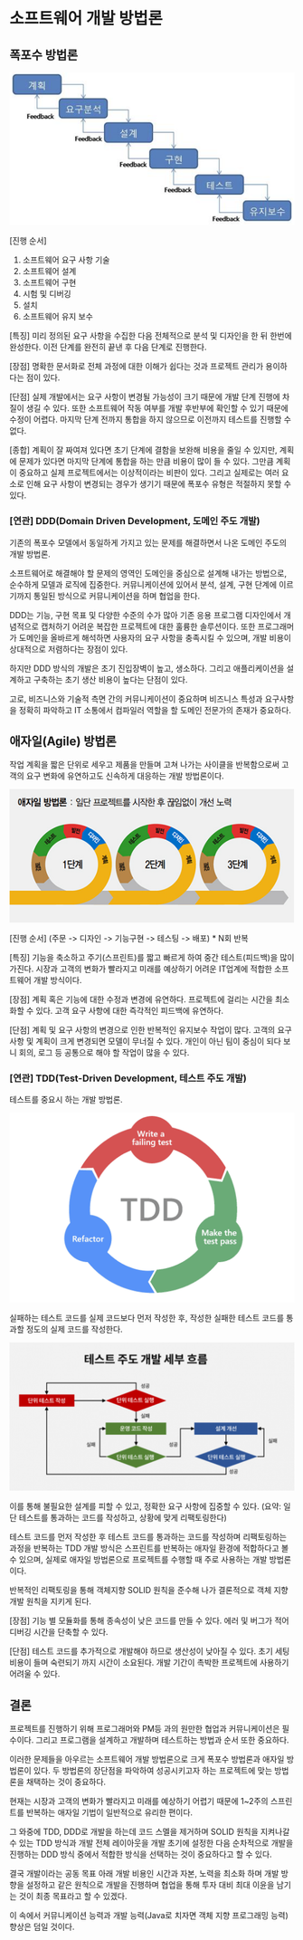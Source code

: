 # 소프트웨어 개발 방법론
## 폭포수 방법론

![img_4.png](img_4.png)

[진행 순서]
1. 소프트웨어 요구 사항 기술
2. 소프트웨어 설계
3. 소프트웨어 구현
4. 시험 및 디버깅
5. 설치
6. 소프트웨어 유지 보수

[특징]
미리 정의된 요구 사항을 수집한 다음 전체적으로 분석 및 디자인을 한 뒤 한번에 완성한다.
이전 단계를 완전히 끝낸 후 다음 단계로 진행한다.

[장점]
명확한 문서화로 전체 과정에 대한 이해가 쉽다는 것과 프로젝트 관리가 용이하다는 점이 있다.

[단점]
실제 개발에서는 요구 사항이 변경될 가능성이 크기 때문에 개발 단계 진행에 차질이 생길 수 있다.
또한 소프트웨어 작동 여부를 개발 후반부에 확인할 수 있기 때문에 수정이 어렵다.
마지막 단계 전까지 통합을 하지 않으므로 이전까지 테스트를 진행할 수 없다.

[종합]
계획이 잘 짜여져 있다면 초기 단계에 결함을 보완해 비용을 줄일 수 있지만, 계획에 문제가 있다면 마지막 단계에 통합을
하는 만큼 비용이 많이 들 수 있다. 그만큼 계획이 중요하고 실제 프로젝트에서는 이상적이라는 비판이 있다.
그리고 실제로는 여러 요소로 인해 요구 사항이 변경되는 경우가 생기기 때문에 폭포수 유형은 적절하지 못할 수 있다.

### [연관] DDD(Domain Driven Development, 도메인 주도 개발)
기존의 폭포수 모델에서 동일하게 가지고 있는 문제를 해결하면서 나온 도메인 주도의 개발 방법론.

소프트웨어로 해결해야 할 문제의 영역인 도메인을 중심으로 설계해 내가는 방법으로, 순수하게 모델과 로직에 집중한다.
커뮤니케이션에 있어서 분석, 설계, 구현 단계에 이르기까지 통일된 방식으로 커뮤니케이션을 하며 협업을 한다.

DDD는 기능, 구현 목표 및 다양한 수준의 수가 많아
기존 응용 프로그램 디자인에서 개념적으로 캡처하기 어려운 복잡한 프로젝트에 대한 훌륭한 솔루션이다.
또한 프로그래머가 도메인을 올바르게 해석하면 사용자의 요구 사항을 충족시킬 수 있으며, 
개발 비용이 상대적으로 저렴하다는 장점이 있다.

하지만 DDD 방식의 개발은 초기 진입장벽이 높고, 생소하다.
그리고 애플리케이션을 설계하고 구축하는 초기 생산 비용이 높다는 단점이 있다.

고로, 비즈니스와 기술적 측면 간의 커뮤니케이션이 중요하며
비즈니스 특성과 요구사항을 정확히 파악하고 IT 소통에서 컴파일러 역할을 할 도메인 전문가의 존재가 중요하다.

## 애자일(Agile) 방법론
작업 계획을 짧은 단위로 세우고 제품을 만들며 고쳐 나가는 사이클을 반복함으로써 
고객의 요구 변화에 유연하고도 신속하게 대응하는 개발 방법론이다.

![img_2.png](img_2.png)

[진행 순서]
(주문 -> 디자인 -> 기능구현 -> 테스팅 -> 배포) * N회 반복

[특징]
기능을 축소하고 주기(스프린트)를 짧고 빠르게 하여 중간 테스트(피드백)을 많이 가진다.
시장과 고객의 변화가 빨라지고 미래를 예상하기 어려운 IT업계에 적합한 소프트웨어 개발 방식이다.

[장점]
계획 혹은 기능에 대한 수정과 변경에 유연하다.
프로젝트에 걸리는 시간을 최소화할 수 있다.
고객 요구 사항에 대한 즉각적인 피드백에 유연하다.

[단점]
계획 및 요구 사항의 변경으로 인한 반복적인 유지보수 작업이 많다.
고객의 요구 사항 및 계획이 크게 변경되면 모델이 무너질 수 있다.
개인이 아닌 팀이 중심이 되다 보니 회의, 로그 등 공통으로 해야 할 작업이 많을 수 있다.

### [연관] TDD(Test-Driven Development, 테스트 주도 개발)
테스트를 중요시 하는 개발 방법론.

![img.png](img.png)

실패하는 테스트 코드를 실제 코드보다 먼저 작성한 후, 
작성한 실패한 테스트 코드를 통과할 정도의 실제 코드를 작성한다.

![img_5.png](img_5.png)

이를 통해 불필요한 설계를 피할 수 있고, 정확한 요구 사항에 집중할 수 있다.
(요약: 일단 테스트를 통과하는 코드를 작성하고, 상황에 맞게 리팩토링한다)

테스트 코드를 먼저 작성한 후 테스트 코드를 통과하는 코드를 작성하며 리팩토링하는 과정을
반복하는 TDD 개발 방식은 스프린트를 반복하는 애자일 환경에 적합하다고 볼 수 있으며,
실제로 애자일 방법론으로 프로젝트를 수행할 때 주로 사용하는 개발 방법론이다.

반복적인 리팩토링을 통해 객체지향 SOLID 원칙을 준수해 나가 결론적으로
객체 지향 개발 원칙을 지키게 된다.

[장점]
기능 별 모듈화를 통해 종속성이 낮은 코드를 만들 수 있다.
에러 및 버그가 적어 디버깅 시간을 단축할 수 있다.

[단점]
테스트 코드를 추가적으로 개발해야 하므로 생산성이 낮아질 수 있다.
초기 세팅 비용이 들며 숙련되기 까지 시간이 소요된다.
개발 기간이 촉박한 프로젝트에 사용하기 어려울 수 있다.

## 결론
프로젝트를 진행하기 위해 프로그래머와 PM등 과의 원만한 협업과 커뮤니케이션은 필수이다.
그리고 프로그램을 설계하고 개발하며 테스트하는 방법과 순서 또한 중요하다.

이러한 문제들을 아우르는 소프트웨어 개발 방법론으로 크게 폭포수 방법론과 애자일 방법론이 있다.
두 방법론의 장단점을 파악하여 성공시키고자 하는 프로젝트에 맞는 방법론을 채택하는 것이 중요하다.

현재는 시장과 고객의 변화가 빨라지고 미래를 예상하기 어렵기 때문에 1~2주의 스프린트를 반복하는
애자일 기법이 일반적으로 유리한 편이다.

그 와중에 TDD, DDD로 개발을 하는데 코드 스멜을 제거하며 SOLID 원칙을 지켜나갈 수 있는 TDD 방식과
개발 전체 레이아웃을 개발 초기에 설정한 다음 순차적으로 개발을 진행하는 DDD 방식 중에서 
적합한 방식을 선택하는 것이 중요하다고 할 수 있다.

결국 개발이라는 공동 목표 아래 개발 비용인 시간과 자본, 노력을 최소화 하며
개발 방향을 설정하고 같은 원칙으로 개발을 진행하며 협업을 통해 투자 대비 
최대 이윤을 남기는 것이 최종 목표라고 할 수 있겠다.

이 속에서 커뮤니케이션 능력과 개발 능력(Java로 치자면 객체 지향 프로그래밍 능력)향상은 덤일 것이다.
